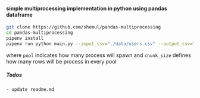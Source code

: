 
#### simple multiprocessing implementation in python using pandas dataframe


```sh
git clone https://github.com/shemul/pandas-multiprocessing
cd pandas-multiprocessing
pipenv install
pipenv run python main.py --input_csv="./data/users.csv" --output_csv="./output/users.csv" --chunk_size=300 --pool=10
```
where `pool` indicates how many process will spawn and `chunk_size` defines how many rows will be process in every pool

#####  Todos
```inform7
- update readme.md
```
